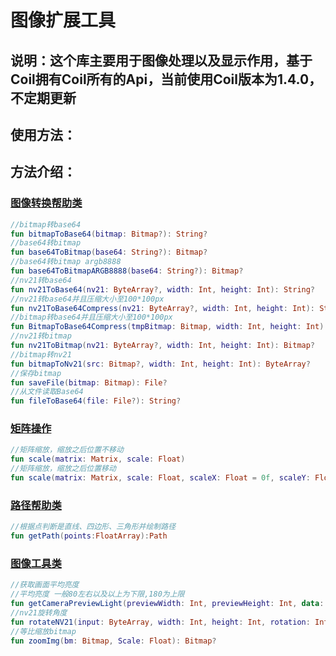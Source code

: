 # 图像扩展工具

## 说明：这个库主要用于图像处理以及显示作用，基于Coil拥有Coil所有的Api，当前使用Coil版本为1.4.0，不定期更新

## 使用方法：

## 方法介绍：

### [图像转换帮助类](./src/main/java/com/sik/sikimage/ImageConvertHelper.kt)

```kotlin
//bitmap转base64
fun bitmapToBase64(bitmap: Bitmap?): String?
//base64转bitmap
fun base64ToBitmap(base64: String?): Bitmap?
//base64转bitmap argb8888
fun base64ToBitmapARGB8888(base64: String?): Bitmap?
//nv21转base64
fun nv21ToBase64(nv21: ByteArray?, width: Int, height: Int): String?
//nv21转base64并且压缩大小至100*100px
fun nv21ToBase64Compress(nv21: ByteArray?, width: Int, height: Int): String?
//bitmap转base64并且压缩大小至100*100px
fun BitmapToBase64Compress(tmpBitmap: Bitmap, width: Int, height: Int): String?
//nv21转bitmap
fun nv21ToBitmap(nv21: ByteArray?, width: Int, height: Int): Bitmap?
//bitmap转nv21
fun bitmapToNv21(src: Bitmap?, width: Int, height: Int): ByteArray?
//保存bitmap
fun saveFile(bitmap: Bitmap): File?
//从文件读取Base64
fun fileToBase64(file: File?): String?
```

### [矩阵操作](./src/main/java/com/sik/sikimage/MatrixUtils.kt)

```kotlin
//矩阵缩放，缩放之后位置不移动
fun scale(matrix: Matrix, scale: Float)
//矩阵缩放，缩放之后位置移动
fun scale(matrix: Matrix, scale: Float, scaleX: Float = 0f, scaleY: Float = 0f)
```

### [路径帮助类](./src/main/java/com/sik/sikimage/PathHelper.kt)

```kotlin
//根据点判断是直线、四边形、三角形并绘制路径
fun getPath(points:FloatArray):Path
```

### [图像工具类](./src/main/java/com/sik/sikimage/ImageUtil.kt)

```kotlin
//获取画面平均亮度
//平均亮度 一般80左右以及以上为下限,180为上限
fun getCameraPreviewLight(previewWidth: Int, previewHeight: Int, data: ByteArray): Long
//nv21旋转角度
fun rotateNV21(input: ByteArray, width: Int, height: Int, rotation: Int): ByteArray
//等比缩放bitmap
fun zoomImg(bm: Bitmap, Scale: Float): Bitmap?
```